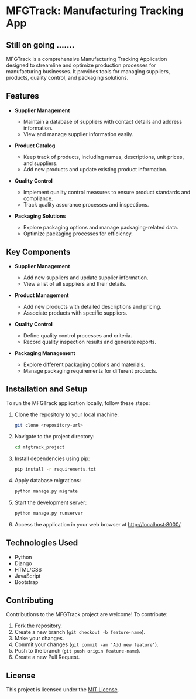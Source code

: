 # MFGTrack: Manufacturing Tracking App

## Still on going .......

MFGTrack is a comprehensive Manufacturing Tracking Application designed to streamline and optimize production processes for manufacturing businesses. It provides tools for managing suppliers, products, quality control, and packaging solutions.

## Features

- **Supplier Management**
  - Maintain a database of suppliers with contact details and address information.
  - View and manage supplier information easily.

- **Product Catalog**
  - Keep track of products, including names, descriptions, unit prices, and suppliers.
  - Add new products and update existing product information.

- **Quality Control**
  - Implement quality control measures to ensure product standards and compliance.
  - Track quality assurance processes and inspections.

- **Packaging Solutions**
  - Explore packaging options and manage packaging-related data.
  - Optimize packaging processes for efficiency.

## Key Components

- **Supplier Management**
  - Add new suppliers and update supplier information.
  - View a list of all suppliers and their details.

- **Product Management**
  - Add new products with detailed descriptions and pricing.
  - Associate products with specific suppliers.

- **Quality Control**
  - Define quality control processes and criteria.
  - Record quality inspection results and generate reports.

- **Packaging Management**
  - Explore different packaging options and materials.
  - Manage packaging requirements for different products.

## Installation and Setup

To run the MFGTrack application locally, follow these steps:

1. Clone the repository to your local machine:

   ```bash
   git clone <repository-url>
   ```

2. Navigate to the project directory:

   ```bash
   cd mfgtrack_project
   ```

3. Install dependencies using pip:

   ```bash
   pip install -r requirements.txt
   ```

4. Apply database migrations:

   ```bash
   python manage.py migrate
   ```

5. Start the development server:

   ```bash
   python manage.py runserver
   ```

6. Access the application in your web browser at [http://localhost:8000/](http://localhost:8000/).

## Technologies Used

- Python
- Django
- HTML/CSS
- JavaScript
- Bootstrap

## Contributing

Contributions to the MFGTrack project are welcome! To contribute:

1. Fork the repository.
2. Create a new branch (`git checkout -b feature-name`).
3. Make your changes.
4. Commit your changes (`git commit -am 'Add new feature'`).
5. Push to the branch (`git push origin feature-name`).
6. Create a new Pull Request.

## License

This project is licensed under the [MIT License](LICENSE).